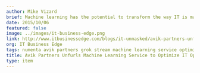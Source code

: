 ```yaml
---
author: Mike Vizard
brief: Machine learning has the potential to transform the way IT is managed by applying automation at an unprecedented level of scale, so it was only a matter of time before an IT management
date: 2015/10/06
featured: false
image: ../images/it-business-edge.png
link: http://www.itbusinessedge.com/blogs/it-unmasked/avik-partners-unfurls-machine-learning-service-to-optimize-it-operations.html
org: IT Business Edge
tags: numenta avik partners grok stream machine learning service optimize it operations htm hierarchical temporal memory
title: Avik Partners Unfurls Machine Learning Service to Optimize IT Operations
type: item
---
```

